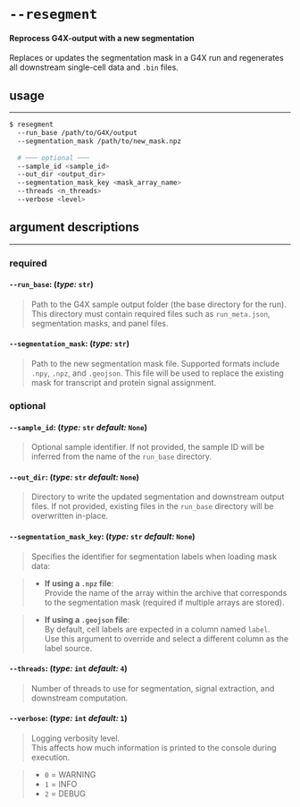 <br>

# `--resegment`
#### Reprocess G4X-output with a new segmentation

Replaces or updates the segmentation mask in a G4X run and regenerates all downstream single-cell data and `.bin` files.

## usage
---
``` bash
$ resegment
  --run_base /path/to/G4X/output 
  --segmentation_mask /path/to/new_mask.npz 
  
  # ─── optional ───
  --sample_id <sample_id> 
  --out_dir <output_dir> 
  --segmentation_mask_key <mask_array_name> 
  --threads <n_threads> 
  --verbose <level>
```

## argument descriptions
---
### required
#### `--run_base`: (*type:* `str`)
 
> Path to the G4X sample output folder (the base directory for the run). This directory must contain required files such as `run_meta.json`, segmentation masks, and panel files.

#### `--segmentation_mask`: (*type:* `str`)

> Path to the new segmentation mask file. Supported formats include `.npy`, `.npz`, and `.geojson`. This file will be used to replace the existing mask for transcript and protein signal assignment.

### optional 
#### `--sample_id`: (*type:* `str`  *default:* `None`)

> Optional sample identifier. If not provided, the sample ID will be inferred from the name of the `run_base` directory.

#### `--out_dir`: (*type:* `str`  *default:* `None`)

> Directory to write the updated segmentation and downstream output files. If not provided, existing files in the `run_base` directory will be overwritten in-place.

#### `--segmentation_mask_key`: (*type:* `str`  *default:* `None`)

> Specifies the identifier for segmentation labels when loading mask data:

> - **If using a `.npz` file**:  
> Provide the name of the array within the archive that corresponds to the segmentation mask (required if multiple arrays are stored).
 
> - **If using a `.geojson` file**:  
> By default, cell labels are expected in a column named `label`.  
> Use this argument to override and select a different column as the label source.

#### `--threads`: (*type:* `int`  *default:* `4`)

> Number of threads to use for segmentation, signal extraction, and downstream computation.

#### `--verbose`: (*type:* `int`  *default:* `1`)

> Logging verbosity level.  
> This affects how much information is printed to the console during execution.  

> - `0` = WARNING  
> - `1` = INFO  
> - `2` = DEBUG

<br>
